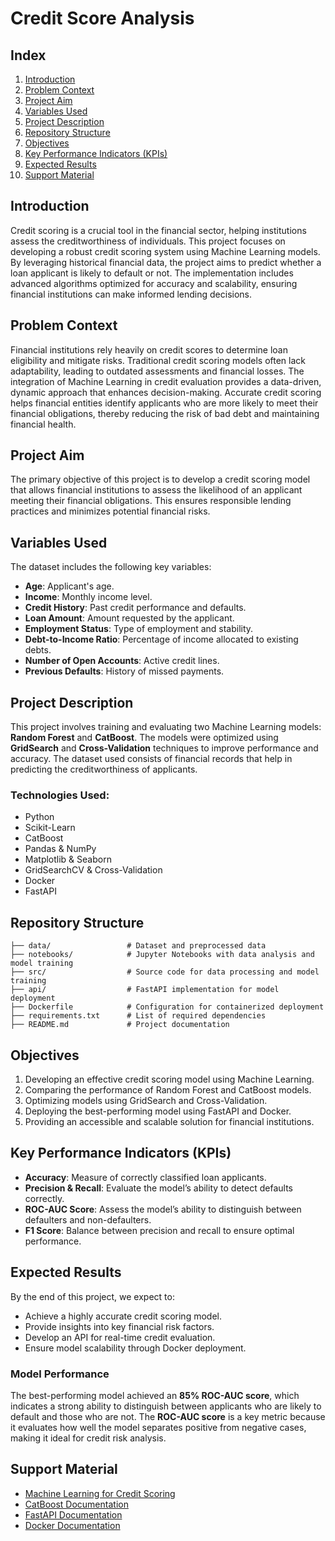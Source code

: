 # Credit Score Analysis

## Index
1. [Introduction](#introduction)
2. [Problem Context](#problem-context)
3. [Project Aim](#project-aim)
4. [Variables Used](#variables-used)
5. [Project Description](#project-description)
6. [Repository Structure](#repository-structure)
7. [Objectives](#objectives)
8. [Key Performance Indicators (KPIs)](#key-performance-indicators-kpis)
9. [Expected Results](#expected-results)
10. [Support Material](#support-material)

## Introduction
Credit scoring is a crucial tool in the financial sector, helping institutions assess the creditworthiness of individuals. This project focuses on developing a robust credit scoring system using Machine Learning models. By leveraging historical financial data, the project aims to predict whether a loan applicant is likely to default or not. The implementation includes advanced algorithms optimized for accuracy and scalability, ensuring financial institutions can make informed lending decisions.

## Problem Context
Financial institutions rely heavily on credit scores to determine loan eligibility and mitigate risks. Traditional credit scoring models often lack adaptability, leading to outdated assessments and financial losses. The integration of Machine Learning in credit evaluation provides a data-driven, dynamic approach that enhances decision-making. Accurate credit scoring helps financial entities identify applicants who are more likely to meet their financial obligations, thereby reducing the risk of bad debt and maintaining financial health.

## Project Aim
The primary objective of this project is to develop a credit scoring model that allows financial institutions to assess the likelihood of an applicant meeting their financial obligations. This ensures responsible lending practices and minimizes potential financial risks.

## Variables Used
The dataset includes the following key variables:
- **Age**: Applicant's age.
- **Income**: Monthly income level.
- **Credit History**: Past credit performance and defaults.
- **Loan Amount**: Amount requested by the applicant.
- **Employment Status**: Type of employment and stability.
- **Debt-to-Income Ratio**: Percentage of income allocated to existing debts.
- **Number of Open Accounts**: Active credit lines.
- **Previous Defaults**: History of missed payments.

## Project Description
This project involves training and evaluating two Machine Learning models: **Random Forest** and **CatBoost**. The models were optimized using **GridSearch** and **Cross-Validation** techniques to improve performance and accuracy. The dataset used consists of financial records that help in predicting the creditworthiness of applicants.

### Technologies Used:
- Python
- Scikit-Learn
- CatBoost
- Pandas & NumPy
- Matplotlib & Seaborn
- GridSearchCV & Cross-Validation
- Docker
- FastAPI

## Repository Structure
```
├── data/                 # Dataset and preprocessed data
├── notebooks/            # Jupyter Notebooks with data analysis and model training
├── src/                  # Source code for data processing and model training
├── api/                  # FastAPI implementation for model deployment
├── Dockerfile            # Configuration for containerized deployment
├── requirements.txt      # List of required dependencies
├── README.md             # Project documentation
```

## Objectives
1. Developing an effective credit scoring model using Machine Learning.
2. Comparing the performance of Random Forest and CatBoost models.
3. Optimizing models using GridSearch and Cross-Validation.
4. Deploying the best-performing model using FastAPI and Docker.
5. Providing an accessible and scalable solution for financial institutions.

## Key Performance Indicators (KPIs)
- **Accuracy**: Measure of correctly classified loan applicants.
- **Precision & Recall**: Evaluate the model’s ability to detect defaults correctly.
- **ROC-AUC Score**: Assess the model’s ability to distinguish between defaulters and non-defaulters.
- **F1 Score**: Balance between precision and recall to ensure optimal performance.

## Expected Results
By the end of this project, we expect to:
- Achieve a highly accurate credit scoring model.
- Provide insights into key financial risk factors.
- Develop an API for real-time credit evaluation.
- Ensure model scalability through Docker deployment.

### Model Performance
The best-performing model achieved an **85% ROC-AUC score**, which indicates a strong ability to distinguish between applicants who are likely to default and those who are not. The **ROC-AUC score** is a key metric because it evaluates how well the model separates positive from negative cases, making it ideal for credit risk analysis.

## Support Material
- [Machine Learning for Credit Scoring](https://www.sciencedirect.com/topics/computer-science/credit-scoring)
- [CatBoost Documentation](https://catboost.ai/docs/)
- [FastAPI Documentation](https://fastapi.tiangolo.com/)
- [Docker Documentation](https://docs.docker.com/)



